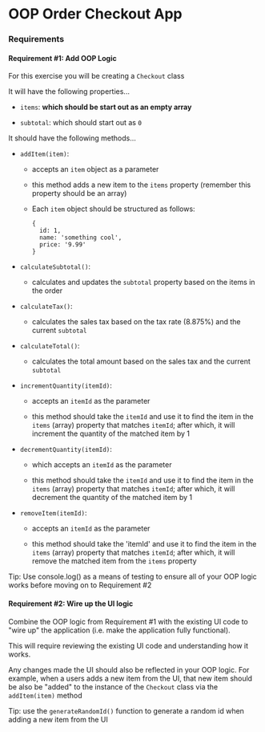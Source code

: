 # OOP Order Checkout App

### Requirements

#### Requirement #1: Add OOP Logic

For this exercise you will be creating a `Checkout` class

It will have the following properties...

* `items`: **which should be start out as an empty array**

* `subtotal`: which should start out as `0`

It should have the following methods...

* `addItem(item)`:

  - accepts an `item` object as a parameter

  - this method adds a new item to the `items` property (remember this property should be an array)

  - Each `item` object should be structured as follows:

    ```
    {
      id: 1,
      name: 'something cool',
      price: '9.99'
    }
    ```


* `calculateSubtotal()`:

  - calculates and updates the `subtotal` property based on the items in the order


* `calculateTax()`:

  - calculates the sales tax based on the tax rate (8.875%) and the current `subtotal`


* `calculateTotal()`:

  - calculates the total amount based on the sales tax and the current `subtotal`


* `incrementQuantity(itemId)`:

  - accepts an `itemId` as the parameter

  - this method should take the `itemId` and use it to find the item in the `items` (array) property that matches `itemId`; after which, it will increment the quantity of the matched item by 1


* `decrementQuantity(itemId)`:

  - which accepts an `itemId` as the parameter

  - this method should take the `itemId` and use it to find the item in the `items` (array) property that matches `itemId`; after which, it will decrement the quantity of the matched item by 1


* `removeItem(itemId)`:

  - accepts an `itemId` as the parameter

  - this method should take the 'itemId' and use it to find the item in the `items` (array) property that matches `itemId`; after which, it will remove the matched item from the `items` property


Tip: Use console.log() as a means of testing to ensure all of your OOP logic works before moving on to Requirement #2

#### Requirement #2: Wire up the UI logic

Combine the OOP logic from Requirement #1 with the existing UI code to "wire up" the application (i.e. make the application fully functional).

This will require reviewing the existing UI code and understanding how it works.

Any changes made the UI should also be reflected in your OOP logic. For example, when a users adds a new item from the UI, that new item should be also be "added" to the instance of the `Checkout` class via the `addItem(item)` method

Tip: use the `generateRandomId()` function to generate a random id when adding a new item from the UI
